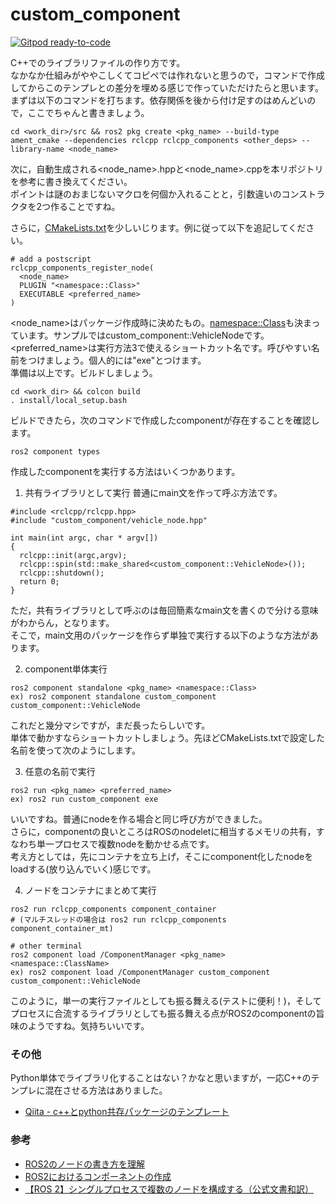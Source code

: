 # custom_component

[![Gitpod ready-to-code](https://img.shields.io/badge/Gitpod-ready--to--code-blue?logo=gitpod)](https://gitpod.io/#https://github.com/husty530/ros2-template)  

C++でのライブラリファイルの作り方です。  
なかなか仕組みがややこしくてコピペでは作れないと思うので，コマンドで作成してからこのテンプレとの差分を埋める感じで作っていただけたらと思います。  
まずは以下のコマンドを打ちます。依存関係を後から付け足すのはめんどいので，ここでちゃんと書きましょう。  

```
cd <work_dir>/src && ros2 pkg create <pkg_name> --build-type ament_cmake --dependencies rclcpp rclcpp_components <other_deps> --library-name <node_name>
```

次に，自動生成される<node_name>.hppと<node_name>.cppを本リポジトリを参考に書き換えてください。  
ポイントは謎のおまじないマクロを何個か入れることと，引数違いのコンストラクタを2つ作ることですね。  

さらに，[CMakeLists.txt](CMakeLists.txt)を少しいじります。例に従って以下を追記してください。  

```
# add a postscript
rclcpp_components_register_node(
  <node_name>
  PLUGIN "<namespace::Class>"
  EXECUTABLE <preferred_name>
)
```

<node_name>はパッケージ作成時に決めたもの。<namespace::Class>も決まっています。サンプルではcustom_component::VehicleNodeです。  
<preferred_name>は実行方法3で使えるショートカット名です。呼びやすい名前をつけましょう。個人的には"exe"とつけます。  
準備は以上です。ビルドしましょう。  

```
cd <work_dir> && colcon build
. install/local_setup.bash
```

ビルドできたら，次のコマンドで作成したcomponentが存在することを確認します。  

```
ros2 component types
```

作成したcomponentを実行する方法はいくつかあります。  

1. 共有ライブラリとして実行
普通にmain文を作って呼ぶ方法です。  
```
#include <rclcpp/rclcpp.hpp>
#include "custom_component/vehicle_node.hpp"

int main(int argc, char * argv[])
{
  rclcpp::init(argc,argv);
  rclcpp::spin(std::make_shared<custom_component::VehicleNode>());
  rclcpp::shutdown();
  return 0;
}
```

ただ，共有ライブラリとして呼ぶのは毎回簡素なmain文を書くので分ける意味がわからん，となります。  
そこで，main文用のパッケージを作らず単独で実行する以下のような方法があります。  

2. component単体実行
```
ros2 component standalone <pkg_name> <namespace::Class>
ex) ros2 component standalone custom_component custom_component::VehicleNode
```

これだと幾分マシですが，まだ長ったらしいです。  
単体で動かすならショートカットしましょう。先ほどCMakeLists.txtで設定した名前を使って次のようにします。  

3. 任意の名前で実行
```
ros2 run <pkg_name> <preferred_name>
ex) ros2 run custom_component exe
```

いいですね。普通にnodeを作る場合と同じ呼び方ができました。  
さらに，componentの良いところはROSのnodeletに相当するメモリの共有，すなわち単一プロセスで複数nodeを動かせる点です。  
考え方としては，先にコンテナを立ち上げ，そこにcomponent化したnodeをloadする(放り込んでいく)感じです。  

4. ノードをコンテナにまとめて実行
```
ros2 run rclcpp_components component_container
# (マルチスレッドの場合は ros2 run rclcpp_components component_container_mt)

# other terminal
ros2 component load /ComponentManager <pkg_name> <namespace::ClassName>
ex) ros2 component load /ComponentManager custom_component custom_component::VehicleNode
```

このように，単一の実行ファイルとしても振る舞える(テストに便利！)，そしてプロセスに合流するライブラリとしても振る舞える点がROS2のcomponentの旨味のようですね。気持ちいいです。  

### その他
Python単体でライブラリ化することはない？かなと思いますが，一応C++のテンプレに混在させる方法はありました。  
* [Qiita - c++とpython共存パッケージのテンプレート](https://qiita.com/ousagi_sama/items/e1eb921f1b2e6b890133)

### 参考
* [ROS2のノードの書き方を理解](https://gbiggs.github.io/rosjp_ros2_intro/ros2_basics.html#ros-2%E3%81%AE%E3%83%8E%E3%83%BC%E3%83%89%E3%81%AE%E6%9B%B8%E3%81%8D%E6%96%B9%E3%82%92%E7%90%86%E8%A7%A3)
* [ROS2におけるコンポーネントの作成](https://qiita.com/NeK/items/775c0ddb4e10ed091068)
* [【ROS 2】シングルプロセスで複数のノードを構成する（公式文書和訳）](https://www.moriken254.com/entry/2019/05/07/220454)
